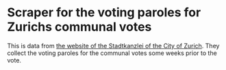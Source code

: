 Scraper for the voting paroles for Zurichs communal votes
==========================================================

This is data from [the website of the Stadtkanzlei of the City of Zurich](https://www.stadt-zuerich.ch/portal/de/index/politik_u_recht/abstimmungen_u_wahlen.html).
They collect the voting paroles for the communal votes some weeks prior to the vote.